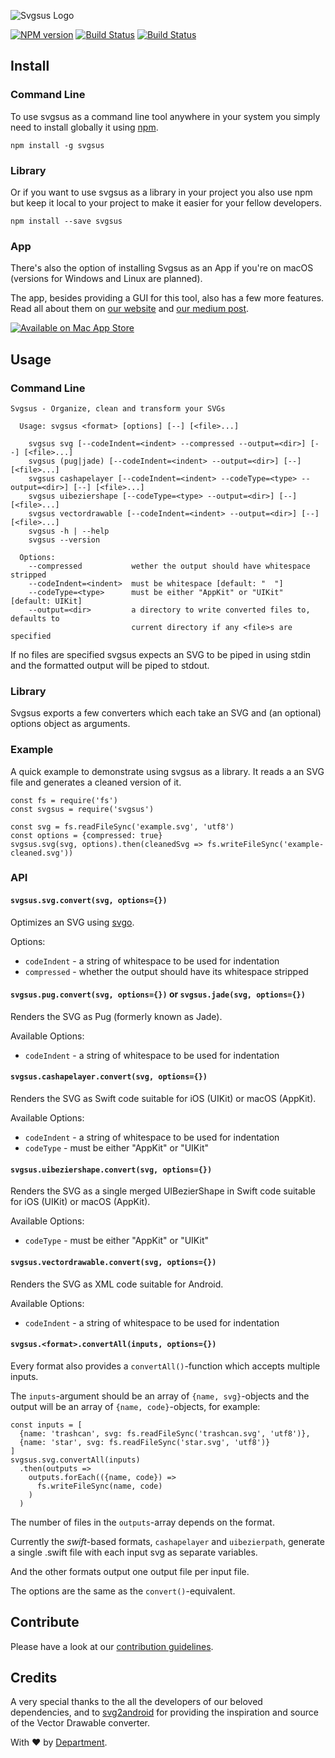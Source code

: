 
![Svgsus Logo](http://www.svgs.us/images/svgsus_og@2x.png)

[![NPM version](https://badge.fury.io/js/svgsus.svg)](https://npmjs.org/package/svgsus) [![Build Status](https://secure.travis-ci.org/department-stockholm/svgsus.svg)](https://travis-ci.org/department-stockholm/svgsus) [![Build Status](https://ci.appveyor.com/api/projects/status/github/department-stockholm/svgsus?branch=master&svg=true)](https://ci.appveyor.com/project/slaskis/svgsus)

## Install

### Command Line

To use svgsus as a command line tool anywhere in your system you simply need
to install globally it using [npm](https://npm.com).

```
npm install -g svgsus
```

### Library

Or if you want to use svgsus as a library in your project you also use npm but
keep it local to your project to make it easier for your fellow developers.

```
npm install --save svgsus
```

### App

There's also the option of installing Svgsus as an App if you're on macOS
(versions for Windows and Linux are planned).

The app, besides providing a GUI for this tool, also has a few more features.
Read all about them on [our website](http://www.svgs.us) and [our medium post](https://medium.com/@DepartmentStockholm/svgsus-tips-tricks-ba2de435fee0#.o193oyj0t).

[![Available on Mac App Store](https://devimages.apple.com.edgekey.net/app-store/marketing/guidelines/mac/images/badge-download-on-the-mac-app-store.svg)](https://itunes.apple.com/en/app/svgsus/id1106867065?l=en&mt=12)


## Usage


### Command Line

```
Svgsus - Organize, clean and transform your SVGs

  Usage: svgsus <format> [options] [--] [<file>...]

    svgsus svg [--codeIndent=<indent> --compressed --output=<dir>] [--] [<file>...]
    svgsus (pug|jade) [--codeIndent=<indent> --output=<dir>] [--] [<file>...]
    svgsus cashapelayer [--codeIndent=<indent> --codeType=<type> --output=<dir>] [--] [<file>...]
    svgsus uibeziershape [--codeType=<type> --output=<dir>] [--] [<file>...]
    svgsus vectordrawable [--codeIndent=<indent> --output=<dir>] [--] [<file>...]
    svgsus -h | --help
    svgsus --version

  Options:
    --compressed           wether the output should have whitespace stripped
    --codeIndent=<indent>  must be whitespace [default: "  "]
    --codeType=<type>      must be either "AppKit" or "UIKit" [default: UIKit]
    --output=<dir>         a directory to write converted files to, defaults to
                           current directory if any <file>s are specified
```

If no files are specified svgsus expects an SVG to be piped in using stdin and
the formatted output will be piped to stdout.


### Library

Svgsus exports a few converters which each take an SVG and (an optional)
options object as arguments.

### Example

A quick example to demonstrate using svgsus as a library. It reads a an SVG file
and generates a cleaned version of it.

```
const fs = require('fs')
const svgsus = require('svgsus')

const svg = fs.readFileSync('example.svg', 'utf8')
const options = {compressed: true}
svgsus.svg(svg, options).then(cleanedSvg => fs.writeFileSync('example-cleaned.svg'))
```

### API

#### `svgsus.svg.convert(svg, options={})`

Optimizes an SVG using [svgo](https://github.com/svg/svgo).

Options:

- `codeIndent` - a string of whitespace to be used for indentation
- `compressed` - whether the output should have its whitespace stripped

#### `svgsus.pug.convert(svg, options={})` or `svgsus.jade(svg, options={})`

Renders the SVG as Pug (formerly known as Jade).

Available Options:

- `codeIndent` - a string of whitespace to be used for indentation

#### `svgsus.cashapelayer.convert(svg, options={})`

Renders the SVG as Swift code suitable for iOS (UIKit) or macOS (AppKit).

Available Options:

- `codeIndent` - a string of whitespace to be used for indentation
- `codeType` - must be either "AppKit" or "UIKit"

#### `svgsus.uibeziershape.convert(svg, options={})`

Renders the SVG as a single merged UIBezierShape in Swift code suitable
for iOS (UIKit) or macOS (AppKit).

Available Options:

- `codeType` - must be either "AppKit" or "UIKit"

#### `svgsus.vectordrawable.convert(svg, options={})`

Renders the SVG as XML code suitable for Android.

Available Options:

- `codeIndent` - a string of whitespace to be used for indentation


#### `svgsus.<format>.convertAll(inputs, options={})`

Every format also provides a `convertAll()`-function which accepts multiple
inputs.

The `inputs`-argument should be an array of `{name, svg}`-objects and the
output will be an array of `{name, code}`-objects, for example:

```
const inputs = [
  {name: 'trashcan', svg: fs.readFileSync('trashcan.svg', 'utf8')},
  {name: 'star', svg: fs.readFileSync('star.svg', 'utf8')}
]
svgsus.svg.convertAll(inputs)
  .then(outputs =>
    outputs.forEach(({name, code}) =>
      fs.writeFileSync(name, code)
    )
  )
```

The number of files in the `outputs`-array depends on the format.

Currently the _swift_-based formats, `cashapelayer` and `uibezierpath`,
generate a single .swift file with each input svg as separate variables.

And the other formats output one output file per input file.

The options are the same as the `convert()`-equivalent.


## Contribute

Please have a look at our [contribution guidelines](CONTRIBUTING.md).


## Credits

A very special thanks to the all the developers of our beloved dependencies, and to [svg2android](https://github.com/inloop/svg2android) for providing the inspiration and source of the Vector Drawable converter.


With ❤️ by [Department](https://department.se).
